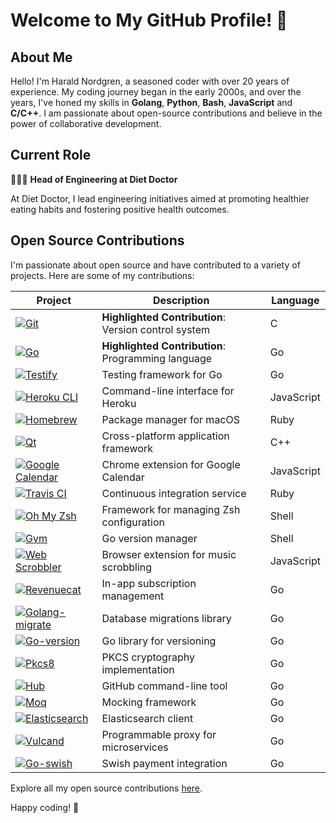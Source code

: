 # Welcome to My GitHub Profile! 👋

<!-- <img src="https://github.com/user-attachments/assets/a57fd28d-8b11-46e3-8826-4cfa1c62ccfa" width="650"> -->


## About Me

Hello! I'm Harald Nordgren, a seasoned coder with over 20 years of experience. My coding journey began in the early 2000s, and over the years, I've honed my skills in **Golang**, **Python**, **Bash**, **JavaScript** and **C/C++**. I am passionate about open-source contributions and believe in the power of collaborative development.

## Current Role

👨🏼‍💻 **Head of Engineering at Diet Doctor**

At Diet Doctor, I lead engineering initiatives aimed at promoting healthier eating habits and fostering positive health outcomes.

## Open Source Contributions

I'm passionate about open source and have contributed to a variety of projects. Here are some of my contributions:

| Project | Description | Language |
| --- | --- | --- |
| [![Git](https://img.shields.io/badge/-Git-f05032?logo=git&logoColor=white)](https://github.com/git/git/commits/master?author=HaraldNordgren) | **Highlighted Contribution**: Version control system | C |
| [![Go](https://img.shields.io/badge/-Go-00ADD8?logo=go&logoColor=white)](https://github.com/golang/go/commits/master?author=HaraldNordgren) | **Highlighted Contribution**: Programming language | Go |
| [![Testify](https://img.shields.io/badge/-Testify-00ADD8?logo=go&logoColor=white)](https://github.com/stretchr/testify/commits/master?author=HaraldNordgren) | Testing framework for Go | Go |
| [![Heroku CLI](https://img.shields.io/badge/-Heroku_CLI-430098?logo=heroku&logoColor=white)](https://github.com/heroku/heroku-apps/commits/master?author=HaraldNordgren) | Command-line interface for Heroku | JavaScript |
| [![Homebrew](https://img.shields.io/badge/-Homebrew-FBB040?logo=homebrew&logoColor=white)](https://github.com/Homebrew/brew/commits/master?author=HaraldNordgren) | Package manager for macOS | Ruby |
| [![Qt](https://img.shields.io/badge/-Qt-41CD52?logo=qt&logoColor=white)](https://github.com/qt/qtbase/commits/dev?author=HaraldNordgren) | Cross-platform application framework | C++ |
| [![Google Calendar](https://img.shields.io/badge/-Google_Calendar-4285F4?logo=google&logoColor=white)](https://github.com/chimbori/google-calendar-crx/commits?author=HaraldNordgren) | Chrome extension for Google Calendar | JavaScript |
| [![Travis CI](https://img.shields.io/badge/-Travis_CI-3EAAAF?logo=travis-ci&logoColor=white)](https://github.com/travis-ci/travis.rb/commits/master?author=HaraldNordgren) | Continuous integration service | Ruby |
| [![Oh My Zsh](https://img.shields.io/badge/-Oh_My_Zsh-1A1A1A?logo=gnu-bash&logoColor=white)](https://github.com/ohmyzsh/ohmyzsh/commits/master?author=HaraldNordgren) | Framework for managing Zsh configuration | Shell |
| [![Gvm](https://img.shields.io/badge/-Gvm-1A1A1A?logo=gnu-bash&logoColor=white)](https://github.com/moovweb/gvm/commits/master?author=HaraldNordgren) | Go version manager | Shell |
| [![Web Scrobbler](https://img.shields.io/badge/-Web_Scrobbler-000000?logo=last.fm&logoColor=white)](https://github.com/web-scrobbler/web-scrobbler/commits/master?author=HaraldNordgren) | Browser extension for music scrobbling | JavaScript |
| [![Revenuecat](https://img.shields.io/badge/-Revenuecat-00ADD8?logo=go&logoColor=white)](https://github.com/mhemmings/revenuecat/commits/master?author=HaraldNordgren) | In-app subscription management | Go |
| [![Golang-migrate](https://img.shields.io/badge/-Golang--migrate-00ADD8?logo=go&logoColor=white)](https://github.com/golang-migrate/migrate/commits/master?author=HaraldNordgren) | Database migrations library | Go |
| [![Go-version](https://img.shields.io/badge/-Go--version-00ADD8?logo=go&logoColor=white)](https://github.com/mcuadros/go-version/commits/master?author=HaraldNordgren) | Go library for versioning | Go |
| [![Pkcs8](https://img.shields.io/badge/-PKCS8-00ADD8?logo=go&logoColor=white)](https://github.com/youmark/pkcs8/commits/master?author=HaraldNordgren) | PKCS cryptography implementation | Go |
| [![Hub](https://img.shields.io/badge/-Hub-00ADD8?logo=go&logoColor=white)](https://github.com/github/hub/commits/master?author=HaraldNordgren) | GitHub command-line tool | Go |
| [![Moq](https://img.shields.io/badge/-Moq-00ADD8?logo=go&logoColor=white)](https://github.com/matryer/moq/commits?author=HaraldNordgren) | Mocking framework | Go |
| [![Elasticsearch](https://img.shields.io/badge/-Elasticsearch-00ADD8?logo=go&logoColor=white)](https://github.com/elastic/go-elasticsearch/commits?author=HaraldNordgren) | Elasticsearch client | Go |
| [![Vulcand](https://img.shields.io/badge/-Vulcand-00ADD8?logo=go&logoColor=white)](https://github.com/vulcand/vulcand/commits?author=HaraldNordgren) | Programmable proxy for microservices | Go |
| [![Go-swish](https://img.shields.io/badge/-Go--swish-00ADD8?logo=go&logoColor=white)](https://github.com/frozzare/go-swish/commits/master?author=HaraldNordgren) | Swish payment integration | Go |

Explore all my open source contributions [here](https://github.com/pulls?q=author%3AHaraldNordgren+sort%3Acreated-asc+is%3Apublic+is%3Apr+is%3Amerged+-user%3Adatateknik-lth+-user%3AHaraldNordgren+NOT+%22Bump+Go+versions%22+NOT+%22Bump+Travis+versions%22+).

Happy coding! 🚀

